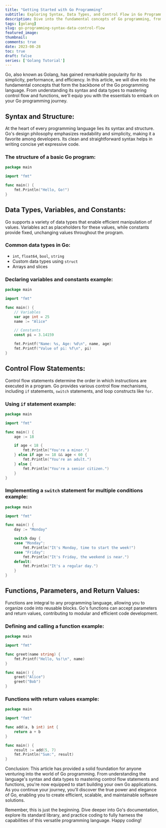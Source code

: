 ```yaml
---
title: "Getting Started with Go Programming"
subtitle: Exploring Syntax, Data Types, and Control Flow in Go Programming 
description: Dive into the fundamental concepts of Go programming, from its clean syntax and versatile data types to control flow mechanisms. Learn how to declare variables, create functions, and use control statements effectively, setting the stage for your exciting journey into the world of Go development.
tags: [golang]
slug: go-programming-syntax-data-control-flow
featured_image: 
thumbnail: 
comments: true
date: 2023-08-28
toc: true
draft: false
series: ['Golang Tutorial']
---
```


Go, also known as Golang, has gained remarkable popularity for its simplicity, performance, and efficiency. In this article, we will dive into the fundamental concepts that form the backbone of the Go programming language. From understanding its syntax and data types to mastering control flow and functions, we'll equip you with the essentials to embark on your Go programming journey.

## Syntax and Structure:
At the heart of every programming language lies its syntax and structure. Go's design philosophy emphasizes readability and simplicity, making it a favorite among developers. Its clean and straightforward syntax helps in writing concise yet expressive code.

### The structure of a basic Go program:
```go
package main

import "fmt"

func main() {
    fmt.Println("Hello, Go!")
}
```

## Data Types, Variables, and Constants:
Go supports a variety of data types that enable efficient manipulation of values. Variables act as placeholders for these values, while constants provide fixed, unchanging values throughout the program.

### Common data types in Go:
- `int`, `float64`, `bool`, `string`
- Custom data types using `struct`
- Arrays and slices

### Declaring variables and constants example:
```go
package main

import "fmt"

func main() {
    // Variables
    var age int = 25
    name := "Alice"

    // Constants
    const pi = 3.14159

    fmt.Printf("Name: %s, Age: %d\n", name, age)
    fmt.Printf("Value of pi: %f\n", pi)
}
```

## Control Flow Statements:
Control flow statements determine the order in which instructions are executed in a program. Go provides various control flow mechanisms, including `if` statements, `switch` statements, and loop constructs like `for`.

### Using `if` statement example: 
```go
package main

import "fmt"

func main() {
    age := 18

    if age < 18 {
        fmt.Println("You're a minor.")
    } else if age >= 18 && age < 60 {
        fmt.Println("You're an adult.")
    } else {
        fmt.Println("You're a senior citizen.")
    }
}
```

### Implementing a `switch` statement for multiple conditions example:
```go
package main

import "fmt"

func main() {
    day := "Monday"

    switch day {
    case "Monday":
        fmt.Println("It's Monday, time to start the week!")
    case "Friday":
        fmt.Println("It's Friday, the weekend is near.")
    default:
        fmt.Println("It's a regular day.")
    }
}
```

## Functions, Parameters, and Return Values:
Functions are integral to any programming language, allowing you to organize code into reusable blocks. Go's functions can accept parameters and return values, contributing to modular and efficient code development.

### Defining and calling a function example:
```go
package main

import "fmt"

func greet(name string) {
    fmt.Printf("Hello, %s!\n", name)
}

func main() {
    greet("Alice")
    greet("Bob")
}
```

### Functions with return values example:
```go
package main

import "fmt"

func add(a, b int) int {
    return a + b
}

func main() {
    result := add(5, 7)
    fmt.Println("Sum:", result)
}
```

Conclusion:
This article has provided a solid foundation for anyone venturing into the world of Go programming. From understanding the language's syntax and data types to mastering control flow statements and functions, you're now equipped to start building your own Go applications. As you continue your journey, you'll discover the true power and elegance of Go, enabling you to create efficient, scalable, and maintainable software solutions.

Remember, this is just the beginning. Dive deeper into Go's documentation, explore its standard library, and practice coding to fully harness the capabilities of this versatile programming language. Happy coding!